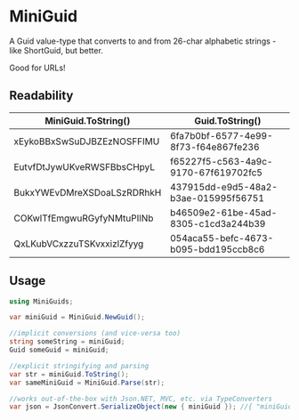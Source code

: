 # MiniGuid
A Guid value-type that converts to and from 26-char alphabetic strings - like ShortGuid, but better. 

Good for URLs!

## Readability
| MiniGuid.ToString()      | Guid.ToString()                    |
|--------------------------|------------------------------------|
|xEykoBBxSwSuDJBZEzNOSFFIMU|6fa7b0bf-6577-4e99-8f73-f64e867fe236|
|EutvfDtJywUKveRWSFBbsCHpyL|f65227f5-c563-4a9c-9170-67f619702fc5|
|BukxYWEvDMreXSDoaLSzRDRhkH|437915dd-e9d5-48a2-b3ae-015995f56751|
|COKwlTfEmgwuRGyfyNMtuPIlNb|b46509e2-61be-45ad-8305-c1cd3a244b39|
|QxLKubVCxzzuTSKvxxizlZfyyg|054aca55-befc-4673-b095-bdd195ccb8c6|

## Usage
```csharp
using MiniGuids;

var miniGuid = MiniGuid.NewGuid();

//implicit conversions (and vice-versa too)
string someString = miniGuid;
Guid someGuid = miniGuid;

//explicit stringifying and parsing
var str = miniGuid.ToString();
var sameMiniGuid = MiniGuid.Parse(str);

//works out-of-the-box with Json.NET, MVC, etc. via TypeConverters
var json = JsonConvert.SerializeObject(new { miniGuid }); //{ "miniGuid": "aaaaaBBBBBcccccDDDDDeeeeeF" }

```
